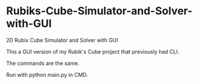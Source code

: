 # Rubiks-Cube-Simulator-and-Solver-with-GUI
2D Rubix Cube Simulator and Solver with GUI

This a GUI version of my Rubik's Cube project that previously had CLI.

The commands are the same.

Run with python main.py in CMD.
